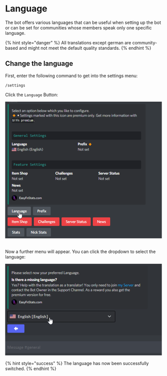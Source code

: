 # Language

The bot offers various languages that can be useful when setting up the bot or can be set for communities whose members speak only one specific language.&#x20;

{% hint style="danger" %}
All translations except german are community-based and might not meet the default quality standards.
{% endhint %}

## Change the language

First, enter the following command to get into the settings menu:

```
/settings
```

Click the `Language` Button:

![](../.gitbook/assets/7w0IX7G0d7.gif)

\
Now a further menu will appear. You can click the dropdown to select the language:

![](../.gitbook/assets/NThSQpafIq.gif)

{% hint style="success" %}
The language has now been successfully switched.
{% endhint %}



